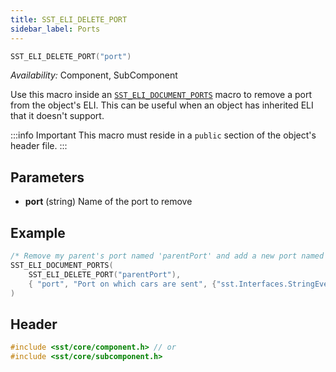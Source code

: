 ```yaml
---
title: SST_ELI_DELETE_PORT
sidebar_label: Ports
---
```

```cpp
SST_ELI_DELETE_PORT("port")
```

*Availability:* Component, SubComponent

Use this macro inside an [`SST_ELI_DOCUMENT_PORTS`](../document/sst_eli_document_ports) macro to remove a port from the object's ELI. This can be useful when an object has inherited ELI that it doesn't support. 

:::info Important
This macro must reside in a `public` section of the object's header file.
:::

## Parameters
* **port** (string) Name of the port to remove

## Example

```cpp
/* Remove my parent's port named 'parentPort' and add a new port named 'port' */
SST_ELI_DOCUMENT_PORTS(
    SST_ELI_DELETE_PORT("parentPort"),
    { "port", "Port on which cars are sent", {"sst.Interfaces.StringEvent"}}
)
```

## Header
```cpp
#include <sst/core/component.h> // or
#include <sst/core/subcomponent.h>
```
